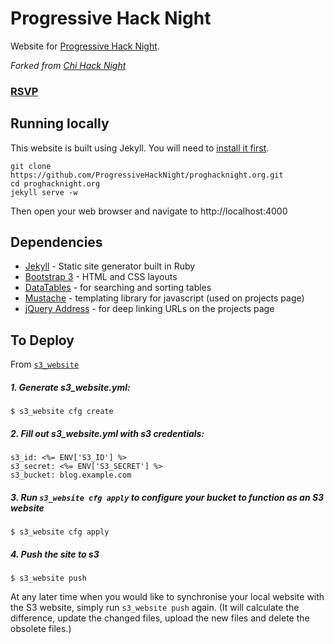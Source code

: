 # Progressive Hack Night

Website for [Progressive Hack Night](http://proghacknight.org/).

*Forked from [Chi Hack Night](http://chihacknight.org)*

### [RSVP](https://www.eventbrite.com/e/community-hack-night-at-thoughtworks-tickets-32507133712)


## Running locally

This website is built using Jekyll. You will need to [install it first](http://jekyllrb.com/docs/installation/).

```console
git clone https://github.com/ProgressiveHackNight/proghacknight.org.git
cd proghacknight.org
jekyll serve -w
```

Then open your web browser and navigate to http://localhost:4000

## Dependencies

* [Jekyll](http://jekyllrb.com/) - Static site generator built in Ruby
* [Bootstrap 3](http://getbootstrap.com) - HTML and CSS layouts
* [DataTables](http://datatables.net) - for searching and sorting tables
* [Mustache](http://github.com/janl/mustache.js) - templating library for javascript (used on projects page)
* [jQuery Address](http://github.com/asual/jquery-address) - for deep linking URLs on the projects page

<!-- ## Projects and People

The [projects](http://chihacknight.org/open-source-projects.html) and [people](http://chihacknight.org/open-source-people.html) pages are powered by [Github](https://github.com/) and [civic-json-worker](https://github.com/open-city/civic-json-worker),
a script we run every 5 minutes that fetches data from the [Github API](http://developer.github.com/).

The JSON files are backed up every hour in the [civic-json-files](https://github.com/open-city/civic-json-files) repository.
-->


## To Deploy

From [`s3_website`](https://github.com/laurilehmijoki/s3_website#usage)

##### 1. Generate s3_website.yml:

    $ s3_website cfg create

##### 2. Fill out s3_website.yml with s3 credentials:

    s3_id: <%= ENV['S3_ID'] %>
    s3_secret: <%= ENV['S3_SECRET'] %>
    s3_bucket: blog.example.com

##### 3. Run `s3_website cfg apply` to configure your bucket to function as an S3 website

    $ s3_website cfg apply

##### 4. Push the site to s3

    $ s3_website push

At any later time when you would like to synchronise your local website with the S3 website, simply run `s3_website push` again. (It will calculate the difference, update the changed files, upload the new files and delete the obsolete files.)
